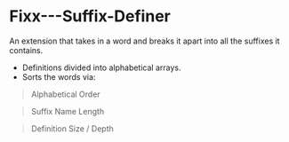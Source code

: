# Fixx---Suffix-Definer
An extension that takes in a word and breaks it apart into all the suffixes it contains. 
- Definitions divided into alphabetical arrays.
- Sorts the words via:
> Alphabetical Order

> Suffix Name Length

> Definition Size / Depth
